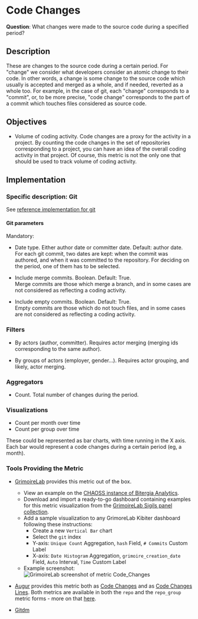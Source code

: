 # Code Changes

**Question**: What changes were made to the source code during a specified period? 

## Description
These are changes to the source code during a certain period.
For "change" we consider what developers consider an atomic change to their code.
In other words, a change is some change to the source code which usually
is accepted and merged as a whole, and if needed, reverted as a whole too.
For example, in the case of git, each "change" corresponds to a "commit",
or, to be more precise, "code change" corresponds to the part of a commit which
touches files considered as source code.

## Objectives
* Volume of coding activity.
    Code changes are a proxy for the activity in a project.
    By counting the code changes in the set of repositories corresponding
    to a project, you can have an idea of the overall coding activity in
    that project.
    Of course, this metric is not the only one that should be
    used to track volume of coding activity.

## Implementation

### Specific description: Git
See [reference implementation for git](https://github.com/chaoss/wg-evolution/blob/master/implementations/notebooks_df/code_changes_git.ipynb)

#### Git parameters
Mandatory:

* Date type. Either author date or committer date. Default: author date.  
    For each git commit, two dates are kept: when the commit was authored, and when it was committed to the repository. For     deciding on the period, one of them has to be selected.<br>

* Include merge commits. Boolean. Default: True.  
    Merge commits are those which merge a branch, and in some cases are not considered as reflecting a coding activity.<br>

* Include empty commits. Boolean. Default: True.  
    Empty commits are those which do not touch files, and in some cases are not considered as reflecting a coding activity.

### Filters
* By actors (author, committer). Requires actor merging
(merging ids corresponding to the same author).

* By groups of actors (employer, gender...). Requires actor grouping,
and likely, actor merging.

### Aggregators

* Count. Total number of changes during the period.

### Visualizations
* Count per month over time
* Count per group over time

These could be represented as bar charts, with time running in the X axis.
Each bar would represent a code changes during a certain period (eg, a month).

### Tools Providing the Metric
* [GrimoireLab](https://chaoss.github.io/grimoirelab) provides this metric out of the box.
  - View an example on the [CHAOSS instance of Bitergia Analytics](https://chaoss.biterg.io/app/kibana#/dashboard/Git).  
  - Download and import a ready-to-go dashboard containing examples for this metric visualization from the [GrimoireLab Sigils panel collection](https://chaoss.github.io/grimoirelab-sigils/panels/git/).
  - Add a sample visualization to any GrimoreLab Kibiter dashboard following these instructions:
    * Create a new `Vertical Bar` chart
    * Select the `git` index
    * Y-axis: `Unique Count` Aggregation, `hash` Field, `# Commits` Custom Label
    * X-axis: `Date Histogram` Aggregation, `grimoire_creation_date` Field, `Auto` Interval, `Time` Custom Label
  - Example screenshot: ![GrimoireLab screenshot of metric Code_Changes](https://github.com/chaoss/wg-evolution/blob/master/metrics/images/code_changes-GrimoireLab.png)

* [Augur](http://augur.osshealth.io/) provides this metric both as [Code Changes](http://augur.osshealth.io/api_docs/#api-Evolution-code_changes_repo/) and as [Code Changes Lines](http://augur.osshealth.io/api_docs/#api-Evolution-code_changes_lines_repo). Both metrics are available in both the `repo` and the `repo_group` metric forms - more on that [here](https://oss-augur.readthedocs.io/en/master/getting-started/create-a-metric/overview.html#metric-forms).

* [Gitdm](https://repo.or.cz/w/git-dm.git)
